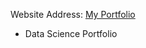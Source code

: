 Website Address: [My Portfolio]( https://rushi2012.github.io/Rushi_DS_Portfolio/)

- Data Science Portfolio
